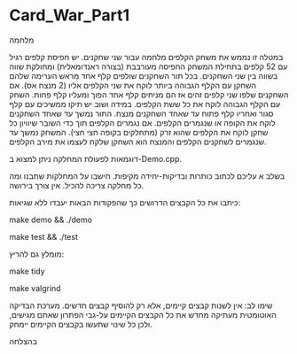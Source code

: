 # Card_War_Part1
מלחמה

במטלה זו נממש את משחק הקלפים מלחמה עבור שני שחקנים. יש חפיסת קלפים רגיל עם 52 קלפים בתחילת המשחק החפיסה מעורבבת (בצורה ראנדומאלית) ומחולקת שווה בשווה בין שני השחקנים. בכל תור השחקנים שולפים קלף אחד מראש הערימה שלהם השחקן עם הקלף הגבוהה ביותר לוקח את שני הקלפים אליו (2 מנצח אס). אם השחקנים שלפו שני קלפים זהים אז הם מניחים קלף אחד הפוך ומעליו קלף פחות. השחק עם הקלף הגבוהה לוקח את כל ששת הקלפים. במידה ושוב יש תיקו ממשיכים עם קלף סגור ואחריו קלף פתוח עד שאחד השחקנים מנצח. התור נמשך עד שאחד השחקנים לוקח את הקופה או שנגמרים הקלפים. אם נגמרים הקלפים תוך כדי השובר שיוויון כל שחקן לוקח את הקלפים שהוא זרק (מתחלקים בקופה חצי חצי). המשחק נמשך עד שנגמרים לשחקנים הקלפים והמנצח הוא השחקן שלקח לעצמו את מירב הקלפים.

דוגמאות לפעולת המחלקה ניתן למצוא ב-Demo.cpp.

בשלב א עליכם לכתוב כותרות ובדיקות-יחידה מקיפות. חישבו על המחלקות שתבנו ומה כל מחלקה צריכה להכיל. אין צורך בירושה.

כיתבו את כל הקבצים הדרושים כך שהפקודות הבאות יעבדו ללא שגיאות:

make demo && ./demo

make test && ./test


מומלץ גם להריץ:

make tidy

make valgrind



שימו לב: אין לשנות קבצים קיימים, אלא רק להוסיף קבצים חדשים. מערכת הבדיקה האוטומטית מעתיקה מחדש את כל הקבצים הקיימים על-גבי הפתרון שאתם מגישים, ולכן כל שינוי שתעשו בקבצים הקיימים יימחק.

בהצלחה

